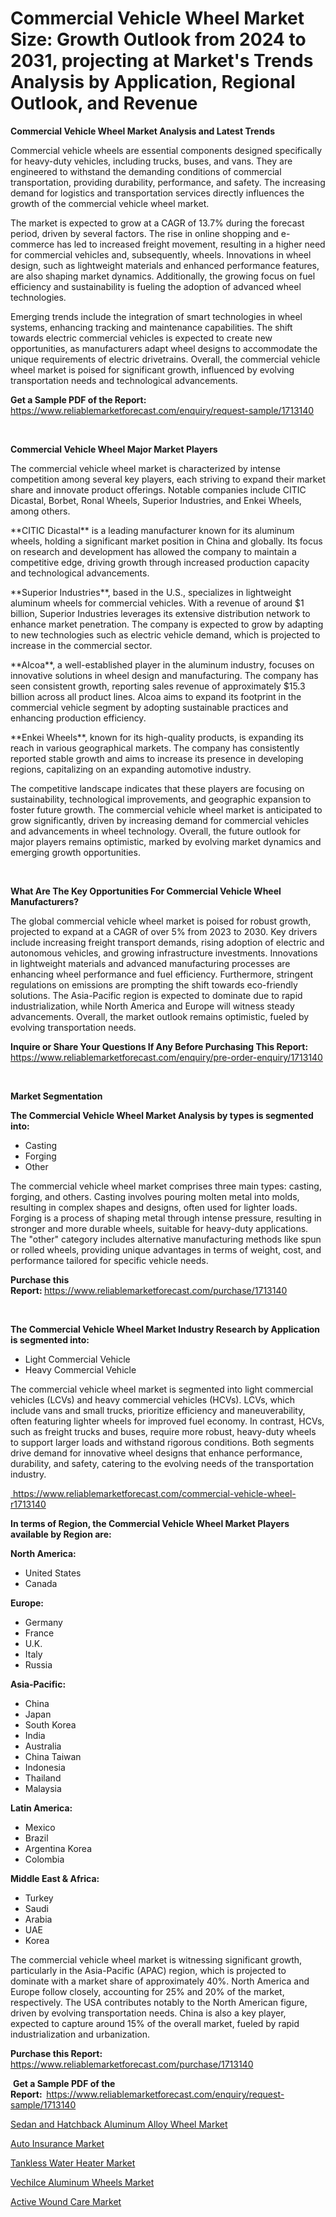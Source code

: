 <p><h1>Commercial Vehicle Wheel Market Size: Growth Outlook from 2024 to 2031, projecting at Market's Trends Analysis by Application, Regional Outlook, and Revenue</h1></p><p><strong>Commercial Vehicle Wheel Market Analysis and Latest Trends</strong></p>
<p><p>Commercial vehicle wheels are essential components designed specifically for heavy-duty vehicles, including trucks, buses, and vans. They are engineered to withstand the demanding conditions of commercial transportation, providing durability, performance, and safety. The increasing demand for logistics and transportation services directly influences the growth of the commercial vehicle wheel market.</p><p>The market is expected to grow at a CAGR of 13.7% during the forecast period, driven by several factors. The rise in online shopping and e-commerce has led to increased freight movement, resulting in a higher need for commercial vehicles and, subsequently, wheels. Innovations in wheel design, such as lightweight materials and enhanced performance features, are also shaping market dynamics. Additionally, the growing focus on fuel efficiency and sustainability is fueling the adoption of advanced wheel technologies.</p><p>Emerging trends include the integration of smart technologies in wheel systems, enhancing tracking and maintenance capabilities. The shift towards electric commercial vehicles is expected to create new opportunities, as manufacturers adapt wheel designs to accommodate the unique requirements of electric drivetrains. Overall, the commercial vehicle wheel market is poised for significant growth, influenced by evolving transportation needs and technological advancements.</p></p>
<p><strong>Get a Sample PDF of the Report:&nbsp;</strong> <a href="https://www.reliablemarketforecast.com/enquiry/request-sample/1713140?utm_campaign=1530&utm_medium=2&utm_source=Github&utm_content=ia&utm_term=22102024&utm_id=commercial-vehicle-wheel">https://www.reliablemarketforecast.com/enquiry/request-sample/1713140</a></p>
<p>&nbsp;</p>
<p><strong>Commercial Vehicle Wheel Major Market Players</strong></p>
<p><p>The commercial vehicle wheel market is characterized by intense competition among several key players, each striving to expand their market share and innovate product offerings. Notable companies include CITIC Dicastal, Borbet, Ronal Wheels, Superior Industries, and Enkei Wheels, among others.</p><p>**CITIC Dicastal** is a leading manufacturer known for its aluminum wheels, holding a significant market position in China and globally. Its focus on research and development has allowed the company to maintain a competitive edge, driving growth through increased production capacity and technological advancements.</p><p>**Superior Industries**, based in the U.S., specializes in lightweight aluminum wheels for commercial vehicles. With a revenue of around $1 billion, Superior Industries leverages its extensive distribution network to enhance market penetration. The company is expected to grow by adapting to new technologies such as electric vehicle demand, which is projected to increase in the commercial sector.</p><p>**Alcoa**, a well-established player in the aluminum industry, focuses on innovative solutions in wheel design and manufacturing. The company has seen consistent growth, reporting sales revenue of approximately $15.3 billion across all product lines. Alcoa aims to expand its footprint in the commercial vehicle segment by adopting sustainable practices and enhancing production efficiency.</p><p>**Enkei Wheels**, known for its high-quality products, is expanding its reach in various geographical markets. The company has consistently reported stable growth and aims to increase its presence in developing regions, capitalizing on an expanding automotive industry.</p><p>The competitive landscape indicates that these players are focusing on sustainability, technological improvements, and geographic expansion to foster future growth. The commercial vehicle wheel market is anticipated to grow significantly, driven by increasing demand for commercial vehicles and advancements in wheel technology. Overall, the future outlook for major players remains optimistic, marked by evolving market dynamics and emerging growth opportunities.</p></p>
<p>&nbsp;</p>
<p><strong>What Are The Key Opportunities For Commercial Vehicle Wheel Manufacturers?</strong></p>
<p><p>The global commercial vehicle wheel market is poised for robust growth, projected to expand at a CAGR of over 5% from 2023 to 2030. Key drivers include increasing freight transport demands, rising adoption of electric and autonomous vehicles, and growing infrastructure investments. Innovations in lightweight materials and advanced manufacturing processes are enhancing wheel performance and fuel efficiency. Furthermore, stringent regulations on emissions are prompting the shift towards eco-friendly solutions. The Asia-Pacific region is expected to dominate due to rapid industrialization, while North America and Europe will witness steady advancements. Overall, the market outlook remains optimistic, fueled by evolving transportation needs.</p></p>
<p><strong>Inquire or Share Your Questions If Any Before Purchasing This Report:</strong> <a href="https://www.reliablemarketforecast.com/enquiry/pre-order-enquiry/1713140?utm_campaign=1530&utm_medium=2&utm_source=Github&utm_content=ia&utm_term=22102024&utm_id=commercial-vehicle-wheel">https://www.reliablemarketforecast.com/enquiry/pre-order-enquiry/1713140</a></p>
<p>&nbsp;</p>
<p><strong>Market Segmentation</strong></p>
<p><strong>The Commercial Vehicle Wheel Market Analysis by types is segmented into:</strong></p>
<p><ul><li>Casting</li><li>Forging</li><li>Other</li></ul></p>
<p><p>The commercial vehicle wheel market comprises three main types: casting, forging, and others. Casting involves pouring molten metal into molds, resulting in complex shapes and designs, often used for lighter loads. Forging is a process of shaping metal through intense pressure, resulting in stronger and more durable wheels, suitable for heavy-duty applications. The "other" category includes alternative manufacturing methods like spun or rolled wheels, providing unique advantages in terms of weight, cost, and performance tailored for specific vehicle needs.</p></p>
<p><strong>Purchase this Report:&nbsp;</strong><a href="https://www.reliablemarketforecast.com/purchase/1713140?utm_campaign=1530&utm_medium=2&utm_source=Github&utm_content=ia&utm_term=22102024&utm_id=commercial-vehicle-wheel">https://www.reliablemarketforecast.com/purchase/1713140</a></p>
<p>&nbsp;</p>
<p><strong>The Commercial Vehicle Wheel Market Industry Research by Application is segmented into:</strong></p>
<p><ul><li>Light Commercial Vehicle</li><li>Heavy Commercial Vehicle</li></ul></p>
<p><p>The commercial vehicle wheel market is segmented into light commercial vehicles (LCVs) and heavy commercial vehicles (HCVs). LCVs, which include vans and small trucks, prioritize efficiency and maneuverability, often featuring lighter wheels for improved fuel economy. In contrast, HCVs, such as freight trucks and buses, require more robust, heavy-duty wheels to support larger loads and withstand rigorous conditions. Both segments drive demand for innovative wheel designs that enhance performance, durability, and safety, catering to the evolving needs of the transportation industry.</p></p>
<p><a href="https://www.reliablemarketforecast.com/commercial-vehicle-wheel-r1713140?utm_campaign=1530&utm_medium=2&utm_source=Github&utm_content=ia&utm_term=22102024&utm_id=commercial-vehicle-wheel">&nbsp;https://www.reliablemarketforecast.com/commercial-vehicle-wheel-r1713140</a></p>
<p><strong>In terms of Region, the Commercial Vehicle Wheel Market Players available by Region are:</strong></p>
<p>
    <p> <strong> North America: </strong>
        <ul>
            <li>United States</li>
            <li>Canada</li>
        </ul>
        </p> 
    <p> <strong> Europe: </strong>
        <ul>
            <li>Germany</li>
            <li>France</li>
            <li>U.K.</li>
            <li>Italy</li>
            <li>Russia</li>
        </ul>
        </p> 
    <p> <strong> Asia-Pacific: </strong>
        <ul>
            <li>China</li>
            <li>Japan</li>
            <li>South Korea</li>
            <li>India</li>
            <li>Australia</li>
            <li>China Taiwan</li>
            <li>Indonesia</li>
            <li>Thailand</li>
            <li>Malaysia</li>
        </ul>
        </p> 
    <p> <strong> Latin America: </strong>
        <ul>
            <li>Mexico</li>
            <li>Brazil</li>
            <li>Argentina Korea</li>
            <li>Colombia</li>
        </ul>
        </p> 
    <p> <strong> Middle East & Africa: </strong>
        <ul>
            <li>Turkey</li>
            <li>Saudi</li>
            <li>Arabia</li>
            <li>UAE</li>
            <li>Korea</li>
        </ul>
    </p>
    </p>
<p><p>The commercial vehicle wheel market is witnessing significant growth, particularly in the Asia-Pacific (APAC) region, which is projected to dominate with a market share of approximately 40%. North America and Europe follow closely, accounting for 25% and 20% of the market, respectively. The USA contributes notably to the North American figure, driven by evolving transportation needs. China is also a key player, expected to capture around 15% of the overall market, fueled by rapid industrialization and urbanization.</p></p>
<p><strong>Purchase this Report: </strong><a href="https://www.reliablemarketforecast.com/purchase/1713140?utm_campaign=1530&utm_medium=2&utm_source=Github&utm_content=ia&utm_term=22102024&utm_id=commercial-vehicle-wheel">https://www.reliablemarketforecast.com/purchase/1713140</a></p>
<p>&nbsp;<strong>Get a Sample PDF of the Report:&nbsp;&nbsp;</strong><a href="https://www.reliablemarketforecast.com/enquiry/request-sample/1713140?utm_campaign=1530&utm_medium=2&utm_source=Github&utm_content=ia&utm_term=22102024&utm_id=commercial-vehicle-wheel">https://www.reliablemarketforecast.com/enquiry/request-sample/1713140</a></p>
<p><strong></strong></p>
<p><p><a href="https://github.com/laurita8veso/Market-Research-Report-List-1/blob/main/sedan-and-hatchback-aluminum-alloy-wheel-market.md?utm_campaign=1530&utm_medium=2&utm_source=Github&utm_content=ia&utm_term=22102024&utm_id=commercial-vehicle-wheel">Sedan and Hatchback Aluminum Alloy Wheel Market</a></p><p><a href="https://www.linkedin.com/pulse/auto-insurance-market-maturity-analysis-regional-disparities-azv3c?utm_campaign=1530&utm_medium=2&utm_source=Github&utm_content=ia&utm_term=22102024&utm_id=commercial-vehicle-wheel">Auto Insurance Market</a></p><p><a href="https://issuu.com/reportprime-2/docs/tankless-water-heater-market-size-2_1d54556799f739?utm_campaign=1530&utm_medium=2&utm_source=Github&utm_content=ia&utm_term=22102024&utm_id=commercial-vehicle-wheel">Tankless Water Heater Market</a></p><p><a href="https://github.com/haileebaz8dp/Market-Research-Report-List-1/blob/main/vechilce-aluminum-wheels-market.md?utm_campaign=1530&utm_medium=2&utm_source=Github&utm_content=ia&utm_term=22102024&utm_id=commercial-vehicle-wheel">Vechilce Aluminum Wheels Market</a></p><p><a href="https://www.linkedin.com/pulse/analyzing-active-wound-care-market-dynamics-growth-drivers-muipc?utm_campaign=1530&utm_medium=2&utm_source=Github&utm_content=ia&utm_term=22102024&utm_id=commercial-vehicle-wheel">Active Wound Care Market</a></p></p>